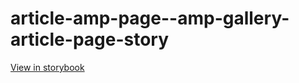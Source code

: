 # article-amp-page--amp-gallery-article-page-story

[View in storybook](https://raw.githack.com/Independent-Digital-News-and-Media-Ltd/standard-pwamp-sb/PR-900-sb/index.html?path=/story/article-amp-page--amp-gallery-article-page-story)